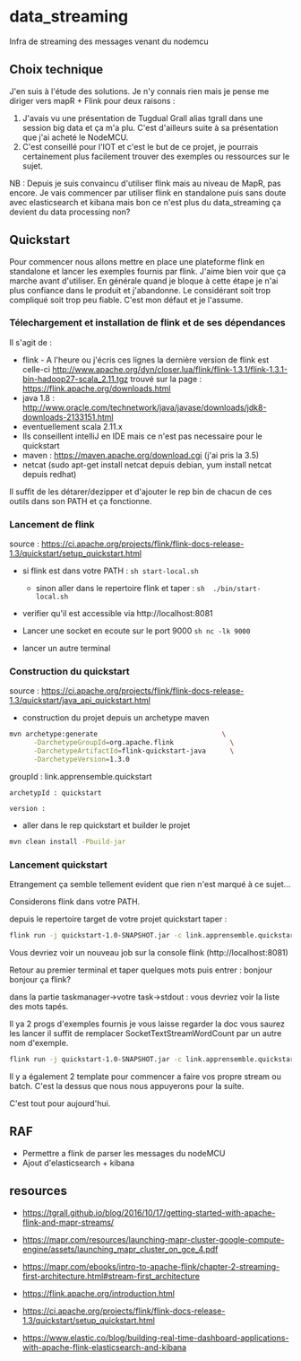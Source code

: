 # data_streaming
Infra de streaming des messages venant du nodemcu

## Choix technique

J'en suis à l'étude des solutions. Je n'y connais rien mais je pense me diriger vers mapR + Flink pour deux raisons :
1. J'avais vu une présentation de Tugdual Grall alias tgrall dans une session big data et ça m'a plu. C'est d'ailleurs suite à sa présentation que j'ai acheté le NodeMCU.
1. C'est conseillé pour l'IOT et c'est le but de ce projet, je pourrais certainement plus facilement trouver des exemples ou ressources sur le sujet.

NB : Depuis je suis convaincu d'utiliser flink mais au niveau de MapR, pas encore. Je vais commencer par utiliser flink en standalone puis sans doute avec elasticsearch et kibana mais bon ce n'est plus du data_streaming ça devient du data processing non?

## Quickstart

Pour commencer nous allons mettre en place une plateforme flink en standalone et lancer les exemples fournis par flink. J'aime bien voir que ça marche avant d'utiliser. En générale quand je bloque à cette étape je n'ai plus confiance dans le produit et j'abandonne. Le considérant soit trop compliqué soit trop peu fiable. C'est mon défaut et je l'assume. 

### Télechargement et installation de flink et de ses dépendances

Il s'agit de :

* flink - 
A l'heure ou j'écris ces lignes la dernière version de flink est celle-ci http://www.apache.org/dyn/closer.lua/flink/flink-1.3.1/flink-1.3.1-bin-hadoop27-scala_2.11.tgz trouvé sur la page : https://flink.apache.org/downloads.html
* java 1.8 : http://www.oracle.com/technetwork/java/javase/downloads/jdk8-downloads-2133151.html
* eventuellement scala 2.11.x
* Ils conseillent intelliJ en IDE mais ce n'est pas necessaire pour le quickstart
* maven : https://maven.apache.org/download.cgi (j'ai pris la 3.5)
* netcat (sudo apt-get install netcat depuis debian, yum install netcat depuis redhat)

Il suffit de les détarer/dezipper et d'ajouter le rep bin de chacun de ces outils dans son PATH et ça fonctionne.

### Lancement de flink

source : https://ci.apache.org/projects/flink/flink-docs-release-1.3/quickstart/setup_quickstart.html

* si flink est dans votre PATH : ````sh start-local.sh ````
  * sinon aller dans le repertoire flink et taper : ````sh  ./bin/start-local.sh ````

* verifier qu'il est accessible via http://localhost:8081

* Lancer une socket en ecoute sur le port 9000 ```sh nc -lk 9000```

* lancer un autre terminal


### Construction du quickstart

source : https://ci.apache.org/projects/flink/flink-docs-release-1.3/quickstart/java_api_quickstart.html

* construction du projet depuis un archetype maven

```sh
mvn archetype:generate                               \
      -DarchetypeGroupId=org.apache.flink              \
      -DarchetypeArtifactId=flink-quickstart-java      \
      -DarchetypeVersion=1.3.0

```

  groupId : link.apprensemble.quickstart

	archetypId : quickstart

	version : 

* aller dans le rep quickstart et builder le projet

```sh
mvn clean install -Pbuild-jar
```

### Lancement quickstart

Etrangement ça semble tellement evident que rien n'est marqué à ce sujet...

Considerons flink dans votre PATH.

depuis le repertoire target de votre projet quickstart taper :

```sh
flink run -j quickstart-1.0-SNAPSHOT.jar -c link.apprensemble.quickstart.SocketTextStreamWordCount localhost 9000
```

Vous devriez voir un nouveau job sur la console flink (http://localhost:8081)

Retour au premier terminal et taper quelques mots puis entrer : bonjour bonjour ça flink?

dans la partie taskmanager->votre task->stdout : vous devriez voir la liste des mots tapés.

Il ya 2 progs d'exemples fournis je vous laisse regarder la doc vous saurez les lancer il suffit de remplacer SocketTextStreamWordCount par un autre nom d'exemple.

```sh
flink run -j quickstart-1.0-SNAPSHOT.jar -c link.apprensemble.quickstart.WordCount
```

Il y a également 2 template pour commencer a faire vos propre stream ou batch. C'est la dessus que nous nous appuyerons pour la suite.

C'est tout pour aujourd'hui.


## RAF

* Permettre a flink de parser les messages du nodeMCU
* Ajout d'elasticsearch + kibana

## resources

* https://tgrall.github.io/blog/2016/10/17/getting-started-with-apache-flink-and-mapr-streams/

* https://mapr.com/resources/launching-mapr-cluster-google-compute-engine/assets/launching_mapr_cluster_on_gce_4.pdf

* https://mapr.com/ebooks/intro-to-apache-flink/chapter-2-streaming-first-architecture.html#stream-first_architecture

* https://flink.apache.org/introduction.html

* https://ci.apache.org/projects/flink/flink-docs-release-1.3/quickstart/setup_quickstart.html

* https://www.elastic.co/blog/building-real-time-dashboard-applications-with-apache-flink-elasticsearch-and-kibana
